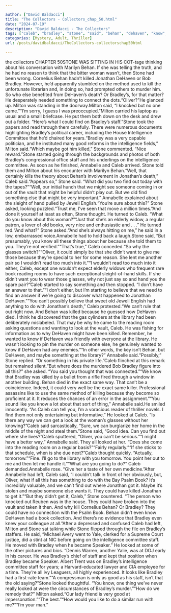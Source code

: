 ```yaml
---

author: ["David Baldacci"]
title: "The Collectors - Collectors_chap_50.html"
date: "2024-07-19"
description: "David Baldacci - The Collectors"
tags: ["caleb", "bradley", "stone", "said", "behan", "dehaven", "know", "find", "killed", "jonathan", "something", "milton", "could", "annabelle", "intelligence", "staff", "might", "book", "looked", "else", "oliver", "committee", "good", "maybe", "going"]
categories: [Mystery, Adult, Thriller]
url: /posts/davidbaldacci/TheCollectors-collectorschap50html

---
```


the collectors
CHAPTER 50STONE WAS SITTING IN HIS COT-tage thinking about his conversation with Marilyn Behan. If she was telling the truth, and he had no reason to think that the bitter woman wasn’t, then Stone had been wrong. Cornelius Behan hadn’t killed Jonathan DeHaven or Bob Bradley. However, he’d apparently stumbled on the method used to kill the unfortunate librarian and, in doing so, had prompted others to murder him. So who else benefited from DeHaven’s death? Or Bradley’s, for that matter? He desperately needed something to connect the dots.“Oliver?”He glanced up. Milton was standing in the doorway.Milton said, “I knocked but no one came.”“I’m sorry, I guess I was preoccupied.”Milton carried his laptop as usual and a small briefcase. He put them both down on the desk and drew out a folder. “Here’s what I could find on Bradley’s staff.”Stone took the papers and read through them carefully. There were numerous documents highlighting Bradley’s political career, including the House Intelligence Committee that he’d chaired for years.“Bradley was a very capable politician, and he instituted many good reforms in the intelligence fields,” Milton said.“Which maybe got him killed,” Stone commented. “Nice reward.”Stone started going through the backgrounds and photos of both Bradley’s congressional office staff and his underlings on the intelligence committee. As soon as he finished, Annabelle and Caleb arrived. Stone told them and Milton about his encounter with Marilyn Behan.“Well, that certainly kills the theory about Behan’s involvement in Jonathan’s death,” Caleb said.“Appears so,” Stone said. “What did you two find out today with the tapes?”“Well, our initial hunch that we might see someone coming in or out of the vault that might be helpful didn’t play out. But we did find something else that might be very important.” Annabelle explained about the sleight of hand pulled by Jewell English.“You’re sure about this?” Stone asked, looking puzzled.“Trust me, I’ve seen that move a million times.”And done it yourself at least as often, Stone thought. He turned to Caleb. “What do you know about this woman?”“Just that she’s an elderly widow, a regular patron, a lover of old books, very nice and enthusiastic and . . .” He turned red.“And what?” Stone asked.“And she’s always hitting on me,” he said in a low, embarrassed voice.Annabelle had to hold back a laugh.Stone said, “But presumably, you know all these things about her because she told them to you. They’re not verified.”“That’s true,” Caleb conceded.“So why the glasses switch?”“Oliver, it could simply be that she didn’t want to give me those because they’re special to her for some reason. She lent me another pair so I wouldn’t read too much into it.”“I wouldn’t read too much into it either, Caleb, except one wouldn’t expect elderly widows who frequent rare book reading rooms to have such exceptional sleight-of-hand skills. If she didn’t want you to wear those glasses, why not just say so and hand you the spare pair?”Caleb started to say something and then stopped. “I don’t have an answer to that.”“I don’t either, but I’m starting to believe that we need to find an answer if we’re going to discover what happened to Jonathan DeHaven.”“You can’t possibly believe that sweet old Jewell English had anything to do with Jonathan’s death,” Caleb protested.“We can’t rule that out right now. And Behan was killed because he guessed how DeHaven died. I think he discovered that the gas cylinders at the library had been deliberately mislabeled. That may be why he came to the reading room asking questions and wanting to look at the vault, Caleb. He was fishing for information as to why DeHaven might have been killed. Remember, he wanted to know if DeHaven was friendly with everyone at the library. He wasn’t looking to pin the murder on someone else, he genuinely wanted to know if DeHaven had any enemies.”“In other words, the key isn’t Behan, but DeHaven, and maybe something at the library?” Annabelle said.“Possibly,” Stone replied. “Or something in his private life.”Caleb flinched at this remark but remained silent.“But where does the murdered Bob Bradley figure into all this?” she asked. “You said you thought that was connected.”“We know that Bradley was killed by a bullet from a rifle fired through a window in another building. Behan died in the exact same way. That can’t be a coincidence. Indeed, it could very well be the exact same killer. Professional assassins like to use the same method of killing because they become so proficient at it. It reduces the chances of an error in the assignment.”“You sound like you know a lot about that sort of thing,” Annabelle said.He smiled innocently. “As Caleb can tell you, I’m a voracious reader of thriller novels. I find them not only entertaining but informative.” He looked at Caleb. “Is there any way we can get a look at the woman’s glasses without her knowing?”Caleb said sarcastically, “Sure, we can burglarize her home in the middle of the night and steal them.”Stone said, “Good idea. Can you find out where she lives?”Caleb sputtered, “Oliver, you can’t be serious.”“I might have a better way,” Annabelle said. They all looked at her. “Does she come into the reading room on a regular basis?”“Fairly regularly.”“If she sticks to that schedule, when is she due next?”Caleb thought quickly. “Actually, tomorrow.”“Fine. I’ll go to the library with you tomorrow. You point her out to me and then let me handle it.”“What are you going to do?” Caleb demanded.Annabelle rose. “Give her a taste of her own medicine.”After Annabelle had left, Caleb said, “I couldn’t talk in front of her obviously, but, Oliver, what if all this has something to do with the Bay Psalm Book? It’s incredibly valuable, and we can’t find out where Jonathan got it. Maybe it’s stolen and maybe someone else wants it. They could have killed Jonathan to get it.”“But they didn’t get it, Caleb,” Stone countered. “The person who knocked out Reuben was in the house. They could have broken into the vault and taken it then. And why kill Cornelius Behan? Or Bradley? They could have no connection with the Psalm Book. Behan didn’t even know DeHaven had a book collection. And there’s no evidence that Bradley even knew your colleague at all.”After a depressed and confused Caleb had left, Milton and Stone sat talking while Stone flipped through the file on Bradley’s staffers. He said, “Michael Avery went to Yale, clerked for a Supreme Court justice, did a stint at NIC before going on the intelligence committee staff. He moved with Bradley when he became Speaker.” He looked at some of the other pictures and bios. “Dennis Warren, another Yalie, was at DOJ early in his career. He was Bradley’s chief of staff and kept that position when Bradley became Speaker. Albert Trent was on Bradley’s intelligence committee staff for years; a Harvard-educated lawyer and CIA employee for a time. They’re all Ivy Leaguers, all highly experienced. It looks like Bradley had a first-rate team.”“A congressman is only as good as his staff, isn’t that the old saying?”Stone looked thoughtful. “You know, one thing we’ve never really looked at were the circumstances of Bradley’s murder.”“How do we remedy that?” Milton asked.“Our lady friend is very good at impersonation.”“The best.”“How would you like to do a similar run with me?”“I’m your man.”